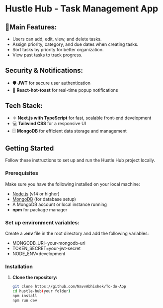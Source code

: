 # Hustle Hub - Task Management App

## 📝Main Features:
- Users can add, edit, view, and delete tasks.
- Assign priority, category, and due dates when creating tasks.
- Sort tasks by priority for better organization.
- View past tasks to track progress.

## Security & Notifications:
- 🛡️ **JWT** for secure user authentication
- 🔔 **React-hot-toast** for real-time popup notifications

## Tech Stack:
- ⚛️ **Next.js with TypeScript** for fast, scalable front-end development
- 💻 **Tailwind CSS** for a responsive UI
- 🗄️ **MongoDB** for efficient data storage and management

## Getting Started

Follow these instructions to set up and run the Hustle Hub project locally.

### Prerequisites

Make sure you have the following installed on your local machine:

- [Node.js](https://nodejs.org/) (v14 or higher)
- [MongoDB](https://www.mongodb.com/) (for database setup)
- A MongoDB account or local instance running
- **npm** for package manager

### Set up environment variables:

Create a **.env** file in the root directory and add the following variables:

- MONGODB_URI=your-mongodb-uri
- TOKEN_SECRET=your-jwt-secret
- NODE_ENV=development

### Installation

1. **Clone the repository:**
   ```bash
   git clone https://github.com/NavvAbhishek/To-do-App
   cd hustle-hub(your folder)
   npm install
   npm run dev
   ```
